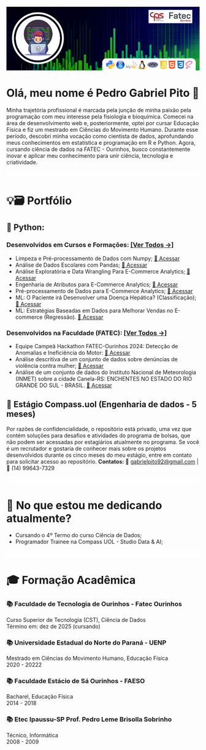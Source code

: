 ![Apresentação Perfil](images/capa.jpg)  
# Olá, meu nome é Pedro Gabriel Pito 👋
Minha trajetória profissional é marcada pela junção de minha paixão pela programação com meu interesse pela fisiologia e bioquímica. Comecei na área de desenvolvimento web e, posteriormente, optei por cursar Educação Física e fiz um mestrado em Ciências do Movimento Humano. Durante esse período, descobri minha vocação como cientista de dados, aprofundando meus conhecimentos em estatística e programação em R e Python. Agora, cursando ciência de dados na FATEC - Ourinhos, busco constantemente inovar e aplicar meu conhecimento para unir ciência, tecnologia e criatividade.

![Apresentação Perfil](images/espaco_menor.png)  
# 💡🗃️ Portfólio
## 🐍 Python:
### Desenvolvidos em Cursos e Formações: [[Ver Todos →]](https://github.com/gabrielpito92/data_science_python)
- Limpeza e Pré-processamento de Dados com Numpy; [🔗 Acessar](Limpeza_Dados_Numpy/Limpeza-Numpy.ipynb)  
- Análise de Dados Escolares com Pandas; [🔗 Acessar](Dados_Escolares_Pandas/Dados_Escolares_Pandas.ipynb)
- Análise Exploratória e Data Wrangling Para E-Commerce Analytics; [🔗 Acessar](https://github.com/gabrielpito92/data_science_python/blob/main/Analise_Exp_Ecommerce/Analise_Explo_Ecommerce.ipynb)
- Engenharia de Atributos para E-Commerce Analytics; [🔗 Acessar](Eng_Atributos_Ecommerce/Engenharia_Atrib.ipynb)
- Pré-processamento de Dados para E-Commerce Analytics; [🔗 Acessar]()
- ML: O Paciente irá Desenvolver uma Doença Hepática? (Classificação); [🔗 Acessar](https://github.com/gabrielpito92/data_science_python/blob/main/MLClassificacao_Doenca_Hepatica/Classificacao-Doenca-Hepatica.ipynb)
- ML: Estratégias Baseadas em Dados para Melhorar Vendas no E-commerce (Regressão). [🔗 Acessar](https://github.com/gabrielpito92/data_science_python/blob/main/MLAnalise_Ecomerce/Vendas_Ecommerce.ipynb)

### Desenvolvidos na Faculdade (FATEC): [[Ver Todos →]](https://github.com/gabrielpito92/projetos_fatec)
- Equipe Campeã Hackathon FATEC-Ourinhos 2024: Detecção de Anomalias e Ineficiência do Motor: [🔗 Acessar](https://github.com/gabrielpito92/projetos_fatec/blob/main/hackathon/Hackathon.ipynb)
- Análise descritiva de um conjunto de dados sobre denúncias de violência contra mulher; [🔗 Acessar](https://github.com/gabrielpito92/projetos_fatec/blob/main/180_Denuncias_Violencia_Contra_Mulheres/Projeto_Integrador.ipynb)
- Análise de um conjunto de dados do Instituto Nacional de Meteorologia (INMET) sobre a cidade Canela-RS: ENCHENTES NO ESTADO DO RIO GRANDE DO SUL - BRASIL. [🔗 Acessar](https://github.com/gabrielpito92/projetos_fatec/blob/main/INMET_enchentes_RS/canela_RS.ipynb)

## 💼 Estágio Compass.uol (Engenharia de dados - 5 meses)
Por razões de confidencialidade, o repositório está privado, uma vez que contém soluções para desafios e atividades do programa de bolsas, que não podem ser acessadas por estagiários atualmente no programa. Se você é um recrutador e gostaria de conhecer mais sobre os projetos desenvolvidos durante os cinco meses do meu estágio, entre em contato para solicitar acesso ao repositório. __Contatos:__ 📨 gabrielpito92@gmail.com | 📲 (14) 99643-7329  

![Apresentação Perfil](images/espaco_menor.png)  
# 🎯 No que estou me dedicando atualmente?
- Cursando o 4º Termo do curso Ciência de Dados;
- Programador Trainee na Compass UOL - Studio Data & AI;

![Apresentação Perfil](images/espaco_menor.png)  
# 🎓 Formação Acadêmica
### 📚 Faculdade de Tecnologia de Ourinhos - Fatec Ourinhos
Curso Superior de Tecnologia (CST), Ciência de Dados  
Término em: dez de 2025 (cursando)  

### 📚 Universidade Estadual do Norte do Paraná - UENP
Mestrado em Ciências do Movimento Humano, Educação Física  
2020 - 20222

### 📚 Faculdade Estácio de Sá Ourinhos - FAESO
Bacharel, Educação Física  
2014 - 2018

### 📚 Etec Ipaussu-SP Prof. Pedro Leme Brisolla Sobrinho
Técnico, Informática  
2008 - 2009
